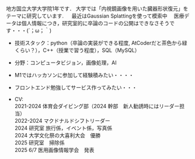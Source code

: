 地方国立大学大学院1年です．
大学では「内視鏡画像を用いた臓器形状復元」をテーマに研究しています. 　
最近はGaussian Splattingを使って模索中　
医療データは個人情報につき，研究室的に卒論のコードの公開はできなさそうです・・・(´；ω；｀)  

- 技術スタック：python（卒論の実装ができる程度, AtCoderだと茶色から緑くらい？），C++（授業で習う程度），SQL（MySQL）
- 分野：コンピュータビジョン，画像処理，AI

- M1ではハッカソンに参加して経験積みたい・・・・
- フロントエンド勉強してサービス作ってみたい・・・
- CV:  
2021-2024 体育会ダイビング部（2024 幹部　新人勧誘時にはリーダー担当）  
2022-2024 マクドナルドシフトリーダー  
2024 研究室 旅行係，イベント係，写真係  
2024 大学文化祭の大喜利大会　優勝  
2025 研究室　掃除係    
2025 6/7 医用画像情報学会　発表  
